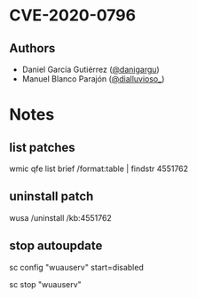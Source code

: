 # CVE-2020-0796

## Authors
  * Daniel García Gutiérrez ([@danigargu](https://twitter.com/danigargu))
  * Manuel Blanco Parajón ([@dialluvioso_](https://twitter.com/dialluvioso_))

# Notes

## list patches
wmic qfe list brief /format:table | findstr 4551762

## uninstall patch
wusa /uninstall /kb:4551762

## stop autoupdate
sc config "wuauserv" start=disabled

sc stop "wuauserv"
